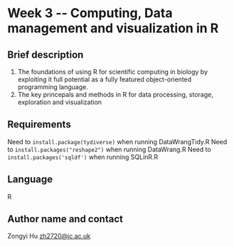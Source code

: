 # Week 3 -- Computing, Data management and visualization in R

## Brief description

1. The foundations of using R for scientific computing in biology by exploiting it full potential as a fully featured object-oriented programming language.
2. The key princepals and methods in R for data processing, storage, exploration and visualization

## Requirements
Need to ```install.package(tydiverse)``` when running DataWrangTidy.R
Need to ```install.packages("reshape2")``` when running DataWrang.R
Need to ```install.packages('sqldf')``` when running SQLinR.R

## Language

R

## Author name and contact

Zongyi Hu zh2720@ic.ac.uk